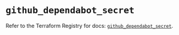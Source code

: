 # `github_dependabot_secret`

Refer to the Terraform Registry for docs: [`github_dependabot_secret`](https://registry.terraform.io/providers/integrations/github/6.1.0/docs/resources/dependabot_secret).
